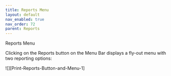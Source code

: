 ```yaml
---
title: Reports Menu
layout: default
nav_enabled: true
nav_order: 72
parent: Reports
---
```


Reports Menu

Clicking on the Reports button on the Menu Bar displays a fly-out menu with two reporting options:

![][Print-Reports-Button-and-Menu-1]
